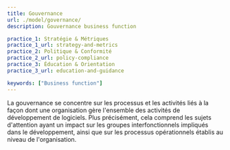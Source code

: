 ```yaml
---
title: Gouvernance
url: ./model/governance/
description: Gouvernance business function

practice_1: Stratégie & Métriques
practice_1_url: strategy-and-metrics
practice_2: Politique & Conformité
practice_2_url: policy-compliance
practice_3: Éducation & Orientation
practice_3_url: education-and-guidance

keywords: ["Business function"]
---
```


La gouvernance se concentre sur les processus et les activités liés à la façon dont une organisation gère l'ensemble des activités de développement de logiciels. Plus précisément, cela comprend les sujets d'attention ayant un impact sur les groupes interfonctionnels impliqués dans le développement, ainsi que sur les processus opérationnels établis au niveau de l'organisation.

